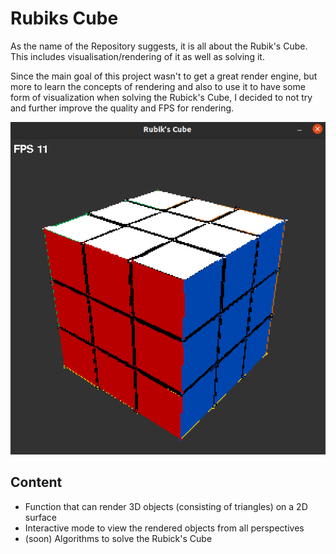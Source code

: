 # Rubiks Cube

As the name of the Repository suggests, it is all about the Rubik's Cube. This includes visualisation/rendering of it as well as solving it.

Since the main goal of this project wasn't to get a great render engine, but more to learn the concepts of rendering and also to use it to have some form of visualization when solving the Rubick's Cube, I decided to not try and further improve the quality and FPS for rendering.

![RubicksCube](/img/rubicksCube.png)

## Content

- Function that can render 3D objects (consisting of triangles) on a 2D surface
- Interactive mode to view the rendered objects from all perspectives
- (soon) Algorithms to solve the Rubick's Cube
